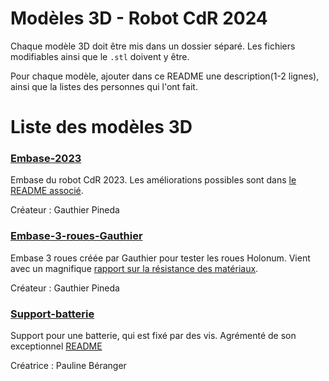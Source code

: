 # Modèles 3D - Robot CdR 2024

Chaque modèle 3D doit être mis dans un dossier séparé. Les fichiers modifiables ainsi que le `.stl` doivent y être.

Pour chaque modèle, ajouter dans ce README une description(1-2 lignes), ainsi que la listes des personnes qui l'ont fait.

# Liste des modèles 3D

### [Embase-2023](./Embase-2023/)

Embase du robot CdR 2023. Les améliorations possibles sont dans [le README associé](./Embase-2023/README.md).

Créateur : Gauthier Pineda

### [Embase-3-roues-Gauthier](./Embase-3-roues-Gauthier/)

Embase 3 roues créée par Gauthier pour tester les roues Holonum. Vient avec un magnifique [rapport sur la résistance des matériaux](./Embase-3-roues-Gauthier/rapport_rdm.pdf).

Créateur : Gauthier Pineda

### [Support-batterie](./Support-batterie)

Support pour une batterie, qui est fixé par des vis. Agrémenté de son exceptionnel [README](./Support-batterie/README)

Créatrice : Pauline Béranger

